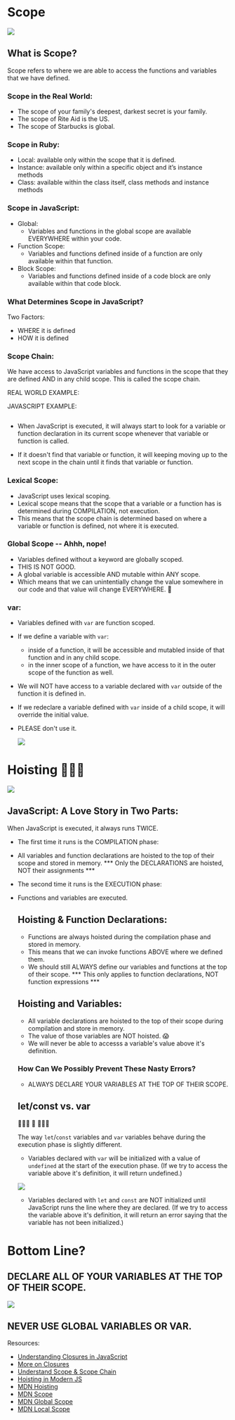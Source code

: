 # Scope

  ![](https://media.giphy.com/media/3oGRFn6oi7cg3xKh68/giphy.gif)

  ## What is Scope?
Scope refers to where we are able to access the functions and variables that we have defined.

  ### Scope in the Real World:
  - The scope of your family's deepest, darkest secret is your family.
  - The scope of Rite Aid is the US.
  - The scope of Starbucks is global.
    
 ### Scope in Ruby:
- Local: available only within the scope that it is defined.
- Instance: available only within a specific object and it’s instance methods
- Class: available within the class itself, class methods and instance methods
  
 ### Scope in JavaScript:
- Global:
    - Variables and functions in the global scope are available EVERYWHERE within your code.
- Function Scope:
    - Variables and functions defined inside of a function are only available within that function.
- Block Scope: 
    - Variables and functions defined inside of a code block are only available within that code block.
    
### What Determines Scope in JavaScript?
Two Factors:
- WHERE it is defined
- HOW it is defined

### Scope Chain:
We have access to JavaScript variables and functions in the scope that they are defined AND in any child scope. This is called the scope chain.

REAL WORLD EXAMPLE: 


JAVASCRIPT EXAMPLE:
```
```

- When JavaScript is executed, it will always start to look for a variable or function declaration in its current scope whenever that variable or function is called.

- If it doesn't find that variable or function, it will keeping moving up to the next scope in the chain until it finds that variable or function.

### Lexical Scope:
- JavaScript uses lexical scoping.
- Lexical scope means that the scope that a variable or a function has is determined during COMPILATION, not execution.
- This means that the scope chain is determined based on where a variable or function is defined, not where it is executed. 
    
### Global Scope -- Ahhh, nope! 
- Variables defined without a keyword are globally scoped.
- THIS IS NOT GOOD.
- A global variable is accessible AND mutable within ANY scope.
- Which means that we can unintentially change the value somewhere in our code and that value will change EVERYWHERE. 😬

### var:
- Variables defined with `var` are function scoped.
- If we define a variable with `var`:
    - inside of a function, it will be accessible and mutabled inside of that function and in any child scope.
    - in the inner scope of a function, we have access to it in the outer scope of the function as well. 
- We will NOT have access to a variable declared with `var` outside of the function it is defined in.
- If we redeclare a variable defined with `var` inside of a child scope, it will override the initial value.
- PLEASE don't use it. 

    ![](images/var.png)

# Hoisting 🙈🙉🙊

  ![](https://media.giphy.com/media/l0G17ZBjOyX7y7wfm/giphy.gif)


## JavaScript: A Love Story in Two Parts:
When JavaScript is executed, it always runs TWICE.
- The first time it runs is the COMPILATION phase:
- All variables and function declarations are hoisted to the top of their scope and stored in memory.
*** Only the DECLARATIONS are hoisted, NOT their assignments ***
- The second time it runs is the EXECUTION phase:
- Functions and variables are executed.

  ## Hoisting & Function Declarations:
    - Functions are always hoisted during the compilation phase and stored in memory.
    - This means that we can invoke functions ABOVE where we defined them.
    - We should still ALWAYS define our variables and functions at the top of their scope.
    *** This only applies to function declarations, NOT function expressions *** 
  
  ## Hoisting and Variables:
    - All variable declarations are hoisted to the top of their scope during compilation and store in memory.
    - The value of those variables are NOT hoisted. 😱
    - We will never be able to accesss a variable's value above it's definition.

  ### How Can We Possibly Prevent These Nasty Errors?
    - ALWAYS DECLARE YOUR VARIABLES AT THE TOP OF THEIR SCOPE.

  ## let/const vs. var
  🔔🔔🔔 🥊 🔔🔔🔔
    
    The way `let`/`const` variables and `var` variables behave during the execution phase is slightly different.
    - Variables declared with `var` will be initialized with a value of `undefined` at the start of the execution phase. (If we try to access the variable above it's definition, it will return undefined.)

    ![](images/hoist.png)

    - Variables declared with `let` and `const` are NOT initialized until JavaScript runs the line where they are declared. (If we try to access the variable above it's definition, it will return an error saying that the variable has not been initialized.)

# Bottom Line?
  ## DECLARE ALL OF YOUR VARIABLES AT THE TOP OF THEIR SCOPE.
  ![](https://media.giphy.com/media/l396GDVdFycbmiZDG/giphy.gif)
  ## NEVER USE GLOBAL VARIABLES OR VAR.


Resources:
- [Understanding Closures in JavaScript](https://medium.com/@prashantramnyc/javascript-closures-simplified-d0d23fa06ba4)
- [More on Closures](https://blog.bitsrc.io/a-beginners-guide-to-closures-in-javascript-97d372284dda)
- [Understand Scope & Scope Chain](https://blog.bitsrc.io/understanding-scope-and-scope-chain-in-javascript-f6637978cf53)
- [Hoisting in Modern JS](https://blog.bitsrc.io/hoisting-in-modern-javascript-let-const-and-var-b290405adfda)
- [MDN Hoisting](https://developer.mozilla.org/en-US/docs/Glossary/Hoisting)
- [MDN Scope](https://developer.mozilla.org/en-US/docs/Glossary/Scope)
- [MDN Global Scope](https://developer.mozilla.org/en-US/docs/Glossary/Global_scope)
- [MDN Local Scope](https://developer.mozilla.org/en-US/docs/Glossary/Local_scope)
